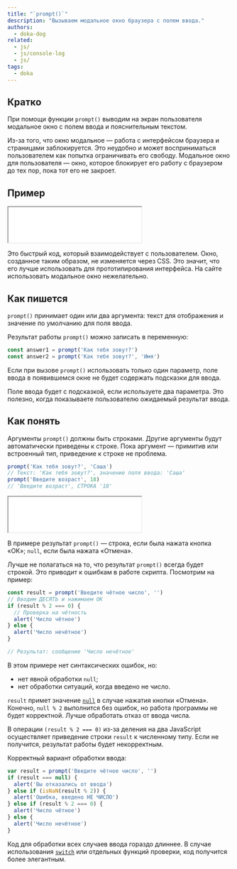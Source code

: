 ```yaml
---
title: "`prompt()`"
description: "Вызываем модальное окно браузера с полем ввода."
authors:
  - doka-dog
related:
  - js/
  - js/console-log
  - js/
tags:
  - doka
---
```


## Кратко

При помощи функции `prompt()` выводим на экран пользователя модальное окно с полем ввода и пояснительным текстом.

Из-за того, что окно модальное — работа с интерфейсом браузера и страницами заблокируется. Это неудобно и может восприниматься пользователем как попытка ограничивать его свободу. Модальное окно для пользователя — окно, которое блокирует его работу с браузером до тех пор, пока тот его не закроет.

## Пример

<iframe title="Пример работы" src="demos/vindi-r-OqZYEe/" height="80"></iframe>

Это быстрый код, который взаимодействует с пользователем. Окно, созданное таким образом, не изменяется через CSS. Это значит, что его лучше использовать для прототипирования интерфейса. На сайте использовать модальное окно нежелательно.

## Как пишется

`prompt()` принимает один или два аргумента: текст для отображения и значение по умолчанию для поля ввода.

Результат работы `prompt()` можно записать в переменную:

```js
const answer1 = prompt('Как тебя зовут?')
const answer2 = prompt('Как тебя зовут?', 'Имя')
```

Если при вызове `prompt()` использовать только один параметр, поле ввода в появившемся окне не будет содержать подсказки для ввода.

Поле ввода будет с подсказкой, если используете два параметра. Это полезно, когда показываете пользователю ожидаемый результат ввода.

## Как понять

Аргументы `prompt()` должны быть строками. Другие аргументы будут автоматически приведены к строке. Пока аргумент — примитив или встроенный тип, приведение к строке не проблема.

```js
prompt('Как тебя зовут?', 'Саша')
// Текст: 'Как тебя зовут?', значение поля ввода: 'Саша'
prompt('Введите возраст', 18)
// 'Введите возраст', СТРОКА '18'
```

<iframe title="Приведение к строке" src="demos/vindi-r-jJxjNM/" height="80"></iframe>

В примере результат `prompt()` — строка, если была нажата кнопка «OK»; `null`, если была нажата «Отмена».

Лучше не полагаться на то, что результат `prompt()` всегда будет строкой. Это приводит к ошибкам в работе скрипта. Посмотрим на пример:

```js
const result = prompt('Введите чётное число', '')
// Вводим ДЕСЯТЬ и нажимаем ОК
if (result % 2 === 0) {
  // Проверка на чётность
  alert('Число чётное')
} else {
  alert('Число нечётное')
}

// Результат: сообщение 'Число нечётное'
```

В этом примере нет синтаксических ошибок, но:

- нет явной обработки `null`;
- нет обработки ситуаций, когда введено не число.

`result` примет значение [`null`](/js/null-primitive/) в случае нажатия кнопки «Отмена». Конечно, `null % 2` выполнится без ошибок, но работа программы не будет корректной. Лучше обработать отказ от ввода числа.

В операции `(result % 2 === 0)` из-за деления на два JavaScript осуществляет приведение строки `result` к численному типу. Если не получится, результат работы будет некорректным.

Корректный вариант обработки ввода:

```js
var result = prompt('Введите чётное число', '')
if (result === null) {
  alert('Вы отказались от ввода')
} else if (isNaN(result % 2)) {
  alert('Ошибка, введено НЕ ЧИСЛО')
} else if (result % 2 === 0) {
  alert('Число чётное')
} else {
  alert('Число нечётное')
}
```

Код для обработки всех случаев ввода гораздо длиннее. В случае использования [`switch`](/js/switch/) или отдельных функций проверки, код получится более элегантным.
